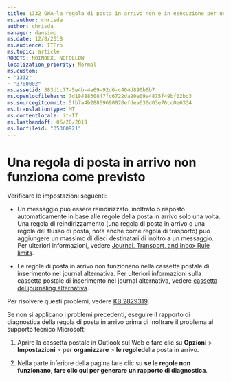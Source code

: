 ```yaml
---
title: 1332 OWA-la regola di posta in arrivo non è in esecuzione per una cassetta postale
ms.author: chrisda
author: chrisda
manager: dansimp
ms.date: 12/8/2018
ms.audience: ITPro
ms.topic: article
ROBOTS: NOINDEX, NOFOLLOW
localization_priority: Normal
ms.custom:
- "1332"
- "3700002"
ms.assetid: 383d1c77-5e4b-4a69-92d6-c404d890b6b7
ms.openlocfilehash: 7d1848830847fc6722da20e09a4875f49bf02bd3
ms.sourcegitcommit: 5fb7a4b28859690020efdea630d03e70cc0e6334
ms.translationtype: MT
ms.contentlocale: it-IT
ms.lasthandoff: 06/28/2019
ms.locfileid: "35360921"
---
```

# <a name="an-inbox-rule-doesnt-work-as-expected"></a>Una regola di posta in arrivo non funziona come previsto

Verificare le impostazioni seguenti:

- Un messaggio può essere reindirizzato, inoltrato o risposto automaticamente in base alle regole della posta in arrivo solo una volta. Una regola di reindirizzamento (una regola di posta in arrivo o una regola del flusso di posta, nota anche come regola di trasporto) può aggiungere un massimo di dieci destinatari di inoltro a un messaggio. Per ulteriori informazioni, vedere [Journal, Transport, and Inbox Rule limits](https://docs.microsoft.com/office365/servicedescriptions/exchange-online-service-description/exchange-online-limits).

- Le regole di posta in arrivo non funzionano nella cassetta postale di inserimento nel journal alternativa. Per ulteriori informazioni sulla cassetta postale di inserimento nel journal alternativa, vedere [cassetta del journaling alternativa](https://docs.microsoft.com/Exchange/security-and-compliance/journaling/journaling#alternate-journaling-mailbox).

Per risolvere questi problemi, vedere [KB 2829319](https://support.microsoft.com/kb/2829319).

Se non si applicano i problemi precedenti, eseguire il rapporto di diagnostica della regola di posta in arrivo prima di inoltrare il problema al supporto tecnico Microsoft:

1. Aprire la cassetta postale in Outlook sul Web e fare clic su **Opzioni** \> **Impostazioni** \> per **organizzare** \> **le regole**della posta in arrivo.

2. Nella parte inferiore della pagina fare clic su **se le regole non funzionano, fare clic qui per generare un rapporto di diagnostica**.
